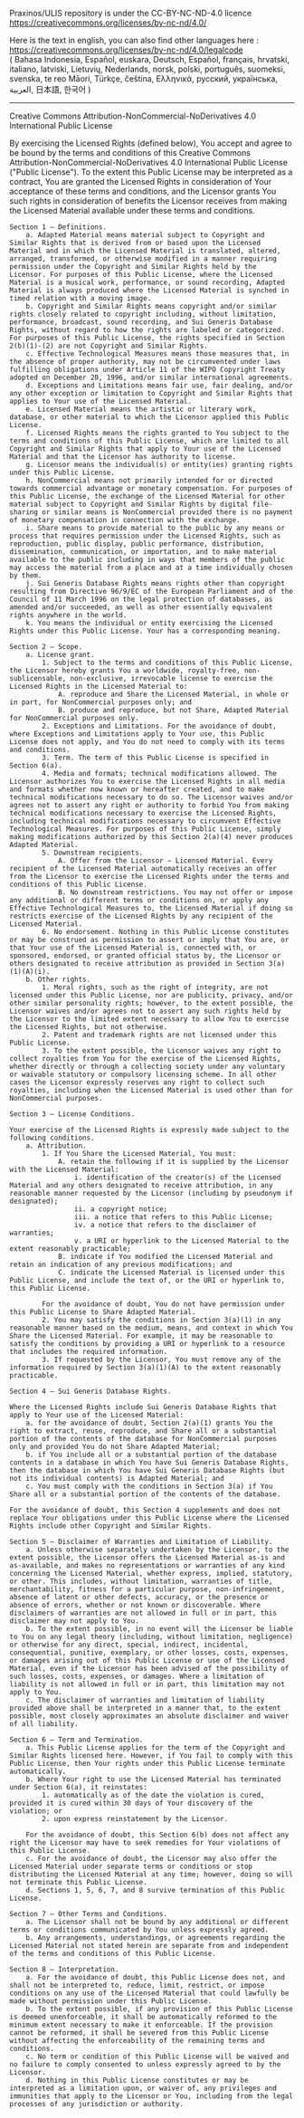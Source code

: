 Praxinos/ULIS repository is under the CC-BY-NC-ND-4.0 licence  
https://creativecommons.org/licenses/by-nc-nd/4.0/

Here is the text in english, you can also find other languages here :  
https://creativecommons.org/licenses/by-nc-nd/4.0/legalcode  
( Bahasa Indonesia, Español, euskara, Deutsch, Español, français, hrvatski, italiano, latviski, Lietuvių, Nederlands, norsk, polski, português, suomeksi, svenska, te reo Māori, Türkçe, čeština, Ελληνικά, русский, українська, العربية, 日本語, 한국어 )

_____________________________

Creative Commons Attribution-NonCommercial-NoDerivatives 4.0 International Public License

By exercising the Licensed Rights (defined below), You accept and agree to be bound by the terms and conditions of this Creative Commons Attribution-NonCommercial-NoDerivatives 4.0 International Public License ("Public License"). To the extent this Public License may be interpreted as a contract, You are granted the Licensed Rights in consideration of Your acceptance of these terms and conditions, and the Licensor grants You such rights in consideration of benefits the Licensor receives from making the Licensed Material available under these terms and conditions.

    Section 1 – Definitions.
        a. Adapted Material means material subject to Copyright and Similar Rights that is derived from or based upon the Licensed Material and in which the Licensed Material is translated, altered, arranged, transformed, or otherwise modified in a manner requiring permission under the Copyright and Similar Rights held by the Licensor. For purposes of this Public License, where the Licensed Material is a musical work, performance, or sound recording, Adapted Material is always produced where the Licensed Material is synched in timed relation with a moving image.
        b. Copyright and Similar Rights means copyright and/or similar rights closely related to copyright including, without limitation, performance, broadcast, sound recording, and Sui Generis Database Rights, without regard to how the rights are labeled or categorized. For purposes of this Public License, the rights specified in Section 2(b)(1)-(2) are not Copyright and Similar Rights.
        c. Effective Technological Measures means those measures that, in the absence of proper authority, may not be circumvented under laws fulfilling obligations under Article 11 of the WIPO Copyright Treaty adopted on December 20, 1996, and/or similar international agreements.
        d. Exceptions and Limitations means fair use, fair dealing, and/or any other exception or limitation to Copyright and Similar Rights that applies to Your use of the Licensed Material.
        e. Licensed Material means the artistic or literary work, database, or other material to which the Licensor applied this Public License.
        f. Licensed Rights means the rights granted to You subject to the terms and conditions of this Public License, which are limited to all Copyright and Similar Rights that apply to Your use of the Licensed Material and that the Licensor has authority to license.
        g. Licensor means the individual(s) or entity(ies) granting rights under this Public License.
        h. NonCommercial means not primarily intended for or directed towards commercial advantage or monetary compensation. For purposes of this Public License, the exchange of the Licensed Material for other material subject to Copyright and Similar Rights by digital file-sharing or similar means is NonCommercial provided there is no payment of monetary compensation in connection with the exchange.
        i. Share means to provide material to the public by any means or process that requires permission under the Licensed Rights, such as reproduction, public display, public performance, distribution, dissemination, communication, or importation, and to make material available to the public including in ways that members of the public may access the material from a place and at a time individually chosen by them.
        j. Sui Generis Database Rights means rights other than copyright resulting from Directive 96/9/EC of the European Parliament and of the Council of 11 March 1996 on the legal protection of databases, as amended and/or succeeded, as well as other essentially equivalent rights anywhere in the world.
        k. You means the individual or entity exercising the Licensed Rights under this Public License. Your has a corresponding meaning.

    Section 2 – Scope.
        a. License grant.
            1. Subject to the terms and conditions of this Public License, the Licensor hereby grants You a worldwide, royalty-free, non-sublicensable, non-exclusive, irrevocable license to exercise the Licensed Rights in the Licensed Material to:
                A. reproduce and Share the Licensed Material, in whole or in part, for NonCommercial purposes only; and
                B. produce and reproduce, but not Share, Adapted Material for NonCommercial purposes only.
            2. Exceptions and Limitations. For the avoidance of doubt, where Exceptions and Limitations apply to Your use, this Public License does not apply, and You do not need to comply with its terms and conditions.
            3. Term. The term of this Public License is specified in Section 6(a).
            4. Media and formats; technical modifications allowed. The Licensor authorizes You to exercise the Licensed Rights in all media and formats whether now known or hereafter created, and to make technical modifications necessary to do so. The Licensor waives and/or agrees not to assert any right or authority to forbid You from making technical modifications necessary to exercise the Licensed Rights, including technical modifications necessary to circumvent Effective Technological Measures. For purposes of this Public License, simply making modifications authorized by this Section 2(a)(4) never produces Adapted Material.
            5. Downstream recipients.
                A. Offer from the Licensor – Licensed Material. Every recipient of the Licensed Material automatically receives an offer from the Licensor to exercise the Licensed Rights under the terms and conditions of this Public License.
                B. No downstream restrictions. You may not offer or impose any additional or different terms or conditions on, or apply any Effective Technological Measures to, the Licensed Material if doing so restricts exercise of the Licensed Rights by any recipient of the Licensed Material.
            6. No endorsement. Nothing in this Public License constitutes or may be construed as permission to assert or imply that You are, or that Your use of the Licensed Material is, connected with, or sponsored, endorsed, or granted official status by, the Licensor or others designated to receive attribution as provided in Section 3(a)(1)(A)(i).
        b. Other rights.
            1. Moral rights, such as the right of integrity, are not licensed under this Public License, nor are publicity, privacy, and/or other similar personality rights; however, to the extent possible, the Licensor waives and/or agrees not to assert any such rights held by the Licensor to the limited extent necessary to allow You to exercise the Licensed Rights, but not otherwise.
            2. Patent and trademark rights are not licensed under this Public License.
            3. To the extent possible, the Licensor waives any right to collect royalties from You for the exercise of the Licensed Rights, whether directly or through a collecting society under any voluntary or waivable statutory or compulsory licensing scheme. In all other cases the Licensor expressly reserves any right to collect such royalties, including when the Licensed Material is used other than for NonCommercial purposes.

    Section 3 – License Conditions.

    Your exercise of the Licensed Rights is expressly made subject to the following conditions.
        a. Attribution.
            1. If You Share the Licensed Material, You must:
                A. retain the following if it is supplied by the Licensor with the Licensed Material:
                    i. identification of the creator(s) of the Licensed Material and any others designated to receive attribution, in any reasonable manner requested by the Licensor (including by pseudonym if designated);
                    ii. a copyright notice;
                    iii. a notice that refers to this Public License;
                    iv. a notice that refers to the disclaimer of warranties;
                    v. a URI or hyperlink to the Licensed Material to the extent reasonably practicable;
                B. indicate if You modified the Licensed Material and retain an indication of any previous modifications; and
                C. indicate the Licensed Material is licensed under this Public License, and include the text of, or the URI or hyperlink to, this Public License.

            For the avoidance of doubt, You do not have permission under this Public License to Share Adapted Material.
            2. You may satisfy the conditions in Section 3(a)(1) in any reasonable manner based on the medium, means, and context in which You Share the Licensed Material. For example, it may be reasonable to satisfy the conditions by providing a URI or hyperlink to a resource that includes the required information.
            3. If requested by the Licensor, You must remove any of the information required by Section 3(a)(1)(A) to the extent reasonably practicable.

    Section 4 – Sui Generis Database Rights.

    Where the Licensed Rights include Sui Generis Database Rights that apply to Your use of the Licensed Material:
        a. for the avoidance of doubt, Section 2(a)(1) grants You the right to extract, reuse, reproduce, and Share all or a substantial portion of the contents of the database for NonCommercial purposes only and provided You do not Share Adapted Material;
        b. if You include all or a substantial portion of the database contents in a database in which You have Sui Generis Database Rights, then the database in which You have Sui Generis Database Rights (but not its individual contents) is Adapted Material; and
        c. You must comply with the conditions in Section 3(a) if You Share all or a substantial portion of the contents of the database.

    For the avoidance of doubt, this Section 4 supplements and does not replace Your obligations under this Public License where the Licensed Rights include other Copyright and Similar Rights.

    Section 5 – Disclaimer of Warranties and Limitation of Liability.
        a. Unless otherwise separately undertaken by the Licensor, to the extent possible, the Licensor offers the Licensed Material as-is and as-available, and makes no representations or warranties of any kind concerning the Licensed Material, whether express, implied, statutory, or other. This includes, without limitation, warranties of title, merchantability, fitness for a particular purpose, non-infringement, absence of latent or other defects, accuracy, or the presence or absence of errors, whether or not known or discoverable. Where disclaimers of warranties are not allowed in full or in part, this disclaimer may not apply to You.
        b. To the extent possible, in no event will the Licensor be liable to You on any legal theory (including, without limitation, negligence) or otherwise for any direct, special, indirect, incidental, consequential, punitive, exemplary, or other losses, costs, expenses, or damages arising out of this Public License or use of the Licensed Material, even if the Licensor has been advised of the possibility of such losses, costs, expenses, or damages. Where a limitation of liability is not allowed in full or in part, this limitation may not apply to You.
        c. The disclaimer of warranties and limitation of liability provided above shall be interpreted in a manner that, to the extent possible, most closely approximates an absolute disclaimer and waiver of all liability.

    Section 6 – Term and Termination.
        a. This Public License applies for the term of the Copyright and Similar Rights licensed here. However, if You fail to comply with this Public License, then Your rights under this Public License terminate automatically.
        b. Where Your right to use the Licensed Material has terminated under Section 6(a), it reinstates:
            1. automatically as of the date the violation is cured, provided it is cured within 30 days of Your discovery of the violation; or
            2. upon express reinstatement by the Licensor.

        For the avoidance of doubt, this Section 6(b) does not affect any right the Licensor may have to seek remedies for Your violations of this Public License.
        c. For the avoidance of doubt, the Licensor may also offer the Licensed Material under separate terms or conditions or stop distributing the Licensed Material at any time; however, doing so will not terminate this Public License.
        d. Sections 1, 5, 6, 7, and 8 survive termination of this Public License.

    Section 7 – Other Terms and Conditions.
        a. The Licensor shall not be bound by any additional or different terms or conditions communicated by You unless expressly agreed.
        b. Any arrangements, understandings, or agreements regarding the Licensed Material not stated herein are separate from and independent of the terms and conditions of this Public License.

    Section 8 – Interpretation.
        a. For the avoidance of doubt, this Public License does not, and shall not be interpreted to, reduce, limit, restrict, or impose conditions on any use of the Licensed Material that could lawfully be made without permission under this Public License.
        b. To the extent possible, if any provision of this Public License is deemed unenforceable, it shall be automatically reformed to the minimum extent necessary to make it enforceable. If the provision cannot be reformed, it shall be severed from this Public License without affecting the enforceability of the remaining terms and conditions.
        c. No term or condition of this Public License will be waived and no failure to comply consented to unless expressly agreed to by the Licensor.
        d. Nothing in this Public License constitutes or may be interpreted as a limitation upon, or waiver of, any privileges and immunities that apply to the Licensor or You, including from the legal processes of any jurisdiction or authority.
